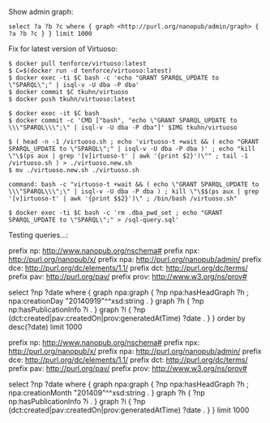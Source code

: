 Show admin graph:

    select ?a ?b ?c where { graph <http://purl.org/nanopub/admin/graph> { ?a ?b ?c } } limit 1000

Fix for latest version of Virtuoso:

    $ docker pull tenforce/virtuoso:latest
    $ C=$(docker run -d tenforce/virtuoso:latest)
    $ docker exec -ti $C bash -c 'echo "GRANT SPARQL_UPDATE to \"SPARQL\";" | isql-v -U dba -P dba'
    $ docker commit $C tkuhn/virtuoso
    $ docker push tkuhn/virtuoso:latest

    $ docker exec -it $C bash
    $ docker commit -c 'CMD ["bash", "echo \"GRANT SPARQL_UPDATE to \\\"SPARQL\\\";\" | isql-v -U dba -P dba"]' $IMG tkuhn/virtuoso

    $ ( head -n -1 /virtuoso.sh ; echo 'virtuoso-t +wait && ( echo "GRANT SPARQL_UPDATE to \"SPARQL\";" | isql-v -U dba -P dba )' ; echo "kill \"\$(ps aux | grep '[v]irtuoso-t' | awk '{print $2}')\"" ; tail -1 /virtuoso.sh ) > ./virtuoso.new.sh
    $ mv ./virtuoso.new.sh ./virtuoso.sh

    command: bash -c "virtuoso-t +wait && ( echo \"GRANT SPARQL_UPDATE to \\\"SPARQL\\\";\" | isql-v -U dba -P dba ) ; kill \"\$$(ps aux | grep '[v]irtuoso-t' | awk '{print $$2}')\" ; /bin/bash /virtuoso.sh"

    $ docker exec -ti $C bash -c 'rm .dba_pwd_set ; echo "GRANT SPARQL_UPDATE to \"SPARQL\";" > /sql-query.sql'


Testing queries...:

prefix np: <http://www.nanopub.org/nschema#>
prefix npx: <http://purl.org/nanopub/x/>
prefix npa: <http://purl.org/nanopub/admin/>
prefix dce: <http://purl.org/dc/elements/1.1/>
prefix dct: <http://purl.org/dc/terms/>
prefix pav: <http://purl.org/pav/>
prefix prov: <http://www.w3.org/ns/prov#>

select ?np ?date where {
  graph npa:graph {
    ?np npa:hasHeadGraph ?h ;
      npa:creationDay "20140919"^^xsd:string .
  }
  graph ?h {
    ?np np:hasPublicationInfo ?i .
  }
  graph ?i {
    ?np (dct:created|pav:createdOn|prov:generatedAtTime) ?date .
  }
}
order by desc(?date)
limit 1000

prefix np: <http://www.nanopub.org/nschema#>
prefix npx: <http://purl.org/nanopub/x/>
prefix npa: <http://purl.org/nanopub/admin/>
prefix dce: <http://purl.org/dc/elements/1.1/>
prefix dct: <http://purl.org/dc/terms/>
prefix pav: <http://purl.org/pav/>
prefix prov: <http://www.w3.org/ns/prov#>

select ?np ?date where {
  graph npa:graph {
    ?np npa:hasHeadGraph ?h ;
      npa:creationMonth "201409"^^xsd:string .
  }
  graph ?h {
    ?np np:hasPublicationInfo ?i .
  }
  graph ?i {
    ?np (dct:created|pav:createdOn|prov:generatedAtTime) ?date .
  }
}
limit 1000
